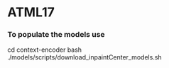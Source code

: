 # ATML17


### To populate the models use
cd context-encoder
bash ./models/scripts/download_inpaintCenter_models.sh
